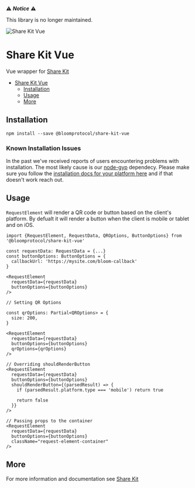 :warning: **_Notice_** :warning:

This library is no longer maintained.

![Share Kit Vue](https://github.com/hellobloom/share-kit/raw/master/images/logo.png)

# Share Kit Vue

Vue wrapper for [Share Kit](https://github.com/hellobloom/share-kit#readme)

- [Share Kit Vue](#share-kit-vue)
  - [Installation](#installation)
  - [Usage](#usage)
  - [More](#more)

## Installation

```
npm install --save @bloomprotocol/share-kit-vue
```

### Known Installation Issues
In the past we've received reports of users encountering problems with installation. The most likely cause is our [node-gyp](https://github.com/nodejs/node-gyp) dependecy. Please make sure you follow the [installation docs for your platform here](https://github.com/nodejs/node-gyp#installation) and if that doesn't work reach out.

## Usage

`RequestElement` will render a QR code or button based on the client's platform. By defualt it will render a button when the client is mobile or tablet and on iOS.

```tsx
import {RequestElement, RequestData, QROptions, ButtonOptions} from '@bloomprotocol/share-kit-vue'

const requestData: RequestData = {...}
const buttonOptions: ButtonOptions = {
  callbackUrl: 'https://mysite.com/bloom-callback'
}

<RequestElement
  requestData={requestData}
  buttonOptions={buttonOptions}
/>

// Setting QR Options

const qrOptions: Partial<QROptions> = {
  size: 200,
}

<RequestElement
  requestData={requestData}
  buttonOptions={buttonOptions}
  qrOptions={qrOptions}
/>

// Overriding shouldRenderButton
<RequestElement
  requestData={requestData}
  buttonOptions={buttonOptions}
  shouldRenderButton={(parsedResult) => {
    if (parsedResult.platform.type === 'mobile') return true

    return false
  }}
/>

// Passing props to the container
<RequestElement
  requestData={requestData}
  buttonOptions={buttonOptions}
  className="request-element-container"
/>
```


## More

For more information and documentation see [Share Kit](https://github.com/hellobloom/share-kit#readme)
